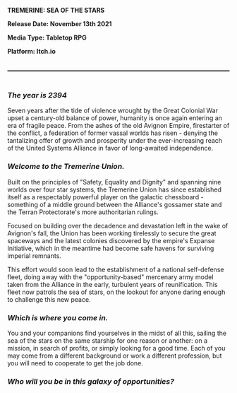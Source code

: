 **TREMERINE: SEA OF THE STARS**

**Release Date: November 13th 2021**

**Media Type: Tabletop RPG**

**Platform: Itch.io**

<div style="min-height: 0.5em"></div>
<hr style="height: 2px; background-color: black; border: none;">
<div style="min-height: 0.5em"></div>

### *The year is 2394*

Seven years after the tide of violence wrought by the Great Colonial War upset a century-old balance of power, humanity is once again entering an era of fragile peace. From the ashes of the old Avignon Empire, firestarter of the conflict, a federation of former vassal worlds has risen - denying the tantalizing offer of growth and prosperity under the ever-increasing reach of the United Systems Alliance in favor of long-awaited independence.

### *Welcome to the Tremerine Union.*

Built on the principles of "Safety, Equality and Dignity" and spanning nine worlds over four star systems, the Tremerine Union has since established itself as a respectably powerful player on the galactic chessboard - something of a middle ground between the Alliance's gossamer state and the Terran Protectorate's more authoritarian rulings.

Focused on building over the decadence and devastation left in the wake of Avignon's fall, the Union has been working tirelessly to secure the great spaceways and the latest colonies discovered by the empire's Expanse Initiative, which in the meantime had become safe havens for surviving imperial remnants.

This effort would soon lead to the establishment of a national self-defense fleet, doing away with the "opportunity-based" mercenary army model taken from the Alliance in the early, turbulent years of reunification. This fleet now patrols the sea of stars, on the lookout for anyone daring enough to challenge this new peace.

### *Which is where you come in.*

You and your companions find yourselves in the midst of all this, sailing the sea of the stars on the same starship for one reason or another: on a mission, in search of profits, or simply looking for a good time. Each of you may come from a different background or work a different profession, but you will need to cooperate to get the job done.

### *Who will you be in this galaxy of opportunities?*
